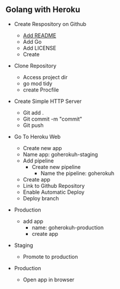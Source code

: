 ## Golang with Heroku

- Create Respository on Github
    - [Add README](README)
    - Add Go
    - Add LICENSE
    - Create

- Clone Repository  
    - Access project dir
    - go mod tidy
    - create Procfile

- Create Simple HTTP Server
    - Git add .
    - Git commit -m "commit"
    - Git push

- Go To Heroku Web
    - Create new app
    - Name app: goherokuh-staging
    - Add pipeline
        - Create new pipeline
            - Name the pipeline: goherokuh
    - Create app
    - Link to Github Repository
    - Enable Automatic Deploy
    - Deploy branch

- Production
    - add app
        - name: goherokuh-production
        - create app

- Staging
    - Promote to production

- Production
    - Open app in browser